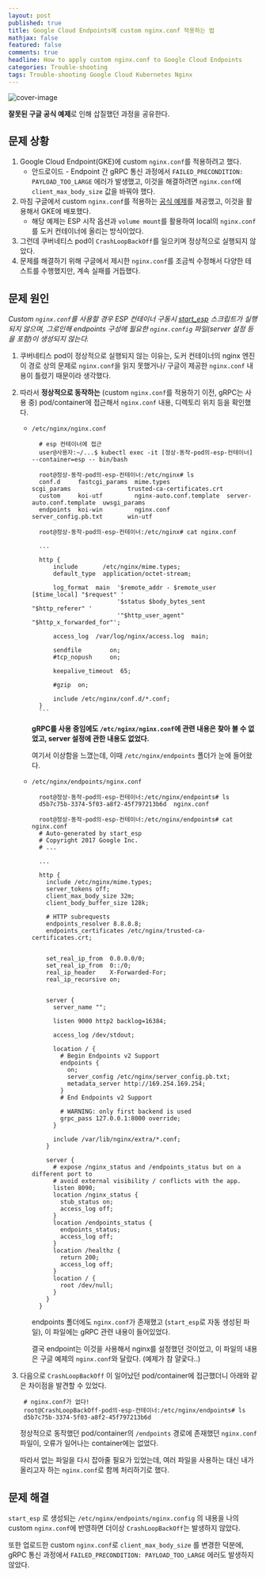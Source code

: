 ```yaml
---
layout: post
published: true
title: Google Cloud Endpoints에 custom nginx.conf 적용하는 법
mathjax: false
featured: false
comments: true
headline: How to apply custom nginx.conf to Google Cloud Endpoints
categories: Trouble-shooting
tags: Trouble-shooting Google Cloud Kubernetes Nginx
---
```


![cover-image](/images/taking-notes.jpg)

**잘못된 구글 공식 예제**로 인해 삽질했던 과정을 공유한다.

## 문제 상황

1. Google Cloud Endpoint(GKE)에 custom `nginx.conf`를 적용하려고 했다.
    - 안드로이드 - Endpoint 간 gRPC 통신 과정에서 `FAILED_PRECONDITION: PAYLOAD_TOO_LARGE` 에러가 발생했고, 이것을 해결하려면 `nginx.conf`에 `client_max_body_size` 값을 바꿔야 했다.
2. 마침 구글에서 custom `nginx.conf`를 적용하는 [공식 예제](https://cloud.google.com/endpoints/docs/grpc/custom-nginx)를 제공했고, 이것을 활용해서 GKE에 배포했다.
    - 해당 예제는 ESP 시작 옵션과 `volume mount`를 활용하여 local의 `nginx.conf`를 도커 컨테이너에 올리는 방식이었다.
3. 그런데 쿠버네티스 pod이 `CrashLoopBackOff`를 일으키며 정상적으로 실행되지 않았다.
4. 문제를 해결하기 위해 구글에서 제시한 `nginx.conf`를 조금씩 수정해서 다양한 테스트를 수행했지만, 계속 실패를 거듭했다.

## 문제 원인

*Custom `nginx.conf`를 사용할 경우 ESP 컨테이너 구동시 [start_esp](https://github.com/cloudendpoints/esp/tree/master/start_esp) 스크립트가 실행되지 않으며, 그로인해 endpoints 구성에 필요한 `nginx.config` 파일(server 설정 등을 포함)이 생성되지 않는다.*

1. 쿠버네티스 pod이 정상적으로 실행되지 않는 이유는, 도커 컨테이너의 nginx 엔진이 경로 상의 문제로 `nginx.conf`을 읽지 못했거나/ 구글이 제공한 `nginx.conf` 내용이 틀렸기 때문이라 생각했다.
2. 따라서 **정상적으로 동작하는** (custom `nginx.conf`를 적용하기 이전, gRPC는 사용 중) pod/container에 접근해서 `nginx.conf` 내용, 디렉토리 위치 등을 확인했다.
    - `/etc/nginx/nginx.conf`

            # esp 컨테이너에 접근
            user@사용자:~/...$ kubectl exec -it [정상-동작-pod의-esp-컨테이너] --container=esp -- bin/bash
            
            root@정상-동작-pod의-esp-컨테이너:/etc/nginx# ls
            conf.d     fastcgi_params  mime.types                scgi_params                trusted-ca-certificates.crt
            custom     koi-utf         nginx-auto.conf.template  server-auto.conf.template  uwsgi_params
            endpoints  koi-win         nginx.conf                server_config.pb.txt       win-utf
            
            root@정상-동작-pod의-esp-컨테이너:/etc/nginx# cat nginx.conf
            
            ...
    
            http {
                include       /etc/nginx/mime.types;
                default_type  application/octet-stream;
            
                log_format  main  '$remote_addr - $remote_user [$time_local] "$request" '
                                  '$status $body_bytes_sent "$http_referer" '
                                  '"$http_user_agent" "$http_x_forwarded_for"';
            
                access_log  /var/log/nginx/access.log  main;
            
                sendfile        on;
                #tcp_nopush     on;
            
                keepalive_timeout  65;
            
                #gzip  on;
            
                include /etc/nginx/conf.d/*.conf;
            }
            ```

        **gRPC를 사용 중임에도 `/etc/nginx/nginx.conf`에 관련 내용은 찾아 볼 수 없었고, server 설정에 관한 내용도 없었다.**

        여기서 이상함을 느꼈는데, 이때 `/etc/nginx/endpoints` 폴더가 눈에 들어왔다.

    - `/etc/nginx/endpoints/nginx.conf`

            root@정상-동작-pod의-esp-컨테이너:/etc/nginx/endpoints# ls
            d5b7c75b-3374-5f03-a8f2-45f797213b6d  nginx.conf
            
            root@정상-동작-pod의-esp-컨테이너:/etc/nginx/endpoints# cat nginx.conf 
            # Auto-generated by start_esp
            # Copyright 2017 Google Inc.
            # ...
            
            ...
            
            http {
              include /etc/nginx/mime.types;
              server_tokens off;
              client_max_body_size 32m;
              client_body_buffer_size 128k;
            
              # HTTP subrequests
              endpoints_resolver 8.8.8.8;
              endpoints_certificates /etc/nginx/trusted-ca-certificates.crt;
            
            
              set_real_ip_from  0.0.0.0/0;
              set_real_ip_from  0::/0;
              real_ip_header    X-Forwarded-For;
              real_ip_recursive on;
            
            
              server {
                server_name "";
            
                listen 9000 http2 backlog=16384;
            
                access_log /dev/stdout;
                                             
                location / {
                  # Begin Endpoints v2 Support
                  endpoints {
                    on;
                    server_config /etc/nginx/server_config.pb.txt;
                    metadata_server http://169.254.169.254;
                  }
                  # End Endpoints v2 Support
            
                  # WARNING: only first backend is used
                  grpc_pass 127.0.0.1:8000 override;
                }
            
                include /var/lib/nginx/extra/*.conf;
              }
            
              server {
                # expose /nginx_status and /endpoints_status but on a different port to
                # avoid external visibility / conflicts with the app.
                listen 8090;
                location /nginx_status {
                  stub_status on;
                  access_log off;
                }
                location /endpoints_status {
                  endpoints_status;
                  access_log off;
                }
                location /healthz {
                  return 200;
                  access_log off;
                }
                location / {
                  root /dev/null;
                }
              }
            }

        endpoints 폴더에도 `nginx.conf`가 존재했고 (`start_esp`로 자동 생성된 파일), 이 파일에는 gRPC 관련 내용이 들어있었다.

        결국 endpoint는 이것을 사용해서 nginx를 설정했던 것이었고, 이 파일의 내용은 구글 예제의 `nginx.conf`와 달랐다. (예제가 참 얄궃다..)

3. 다음으로 `CrashLoopBackOff` 이 일어났던 pod/container에 접근했더니 아래와 같은 차이점을 발견할 수 있었다.

        # nginx.conf가 없다!
        root@CrashLoopBackOff-pod의-esp-컨테이너:/etc/nginx/endpoints# ls
        d5b7c75b-3374-5f03-a8f2-45f797213b6d

    정상적으로 동작했던 pod/container의 `/endpoints` 경로에 존재했던 `nginx.conf` 파일이, 오류가 일어나는 container에는 없었다.

    따라서 없는 파일을 다시 잡아줄 필요가 있었는데, 여러 파일을 사용하는 대신 내가 올리고자 하는 `nginx.conf`로 함께 처리하기로 했다.

## 문제 해결

`start_esp` 로 생성되는 `/etc/nginx/endpoints/nginx.config` 의 내용을 나의 custom `nginx.conf`에 반영하면 더이상 `CrashLoopBackOff`는 발생하지 않았다.

또한 업로드한 custom `nginx.conf`로 `client_max_body_size` 를 변경한 덕분에, gRPC 통신 과정에서 `FAILED_PRECONDITION: PAYLOAD_TOO_LARGE` 에러도 발생하지 않았다.
